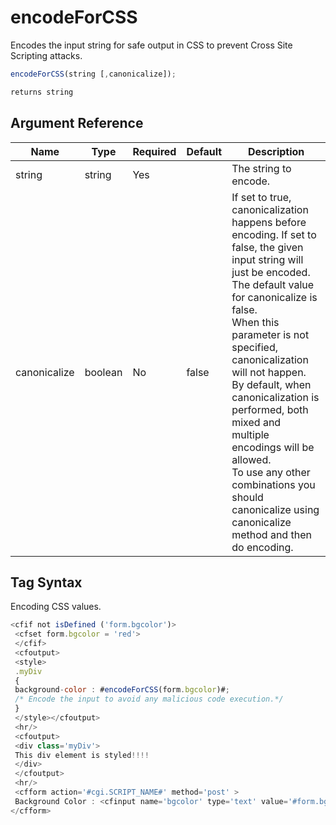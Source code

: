 # encodeForCSS

Encodes the input string for safe output in CSS to prevent Cross Site Scripting attacks.

```javascript
encodeForCSS(string [,canonicalize]);
```

```javascript
returns string
```

## Argument Reference

| Name | Type | Required | Default | Description |
| --- | --- | --- | --- | --- |
| string | string | Yes |  | The string to encode. |
| canonicalize | boolean | No | false | If set to true, canonicalization happens before encoding. If set to false, the given input string will just be encoded. The default value for canonicalize is false. <br />When this parameter is not specified, canonicalization will not happen. By default, when canonicalization is performed, both mixed and multiple encodings will be allowed. <br />To use any other combinations you should canonicalize using canonicalize method and then do encoding. |

## Tag Syntax

Encoding CSS values.

```javascript
<cfif not isDefined ('form.bgcolor')> 
 <cfset form.bgcolor = 'red'> 
 </cfif> 
 <cfoutput> 
 <style> 
 .myDiv 
 { 
 background-color : #encodeForCSS(form.bgcolor)#; 
 /* Encode the input to avoid any malicious code execution.*/ 
 } 
 </style></cfoutput> 
 <hr/> 
 <cfoutput> 
 <div class='myDiv'> 
 This div element is styled!!!! 
 </div> 
 </cfoutput> 
 <hr/> 
 <cfform action='#cgi.SCRIPT_NAME#' method='post' > 
 Background Color : <cfinput name='bgcolor' type='text' value='#form.bgcolor#'> <br/> <cfinput name='submit' type='submit' value='Style the div!!!'>
</cfform>
```
